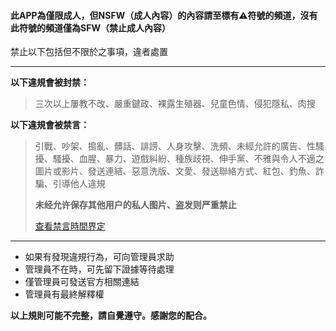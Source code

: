 #### **此APP為僅限成人，但NSFW（成人內容）的內容請至標有⚠️符號的頻道，沒有此符號的頻道僅為SFW（禁止成人內容）**

禁止以下包括但不限於之事項，違者處置

---

**以下違規會被封禁：**

> 三次以上屢教不改、嚴重鍵政、裸露生殖器、兒童色情、侵犯隱私、肉搜

**以下違規會被禁言：**

> 引戰、吵架、搗亂、髒話、誹謗、人身攻擊、洗頻、未經允許的廣告、性騷擾、騷擾、血腥、暴力、遊戲糾紛、種族歧視、伸手黨、不雅與令人不適之圖片或影片、發送連結、惡意洗版、文愛、發送聯絡方式、紅包、釣魚、詐騙、引導他人違規
>
> **未经允许保存其他用户的私人图片、盗发则严重禁止**
>
> [查看禁言時間界定](url)

---

* 如果有發現違規行為，可向管理員求助
* 管理員不在時，可先留下證據等待處理
* 僅管理員可發送官方相關連結
* 管理員有最終解釋權

**以上規則可能不完整，請自覺遵守。感謝您的配合。**
